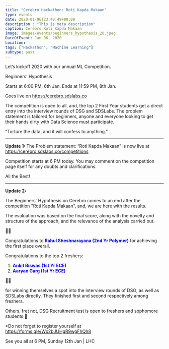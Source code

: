```yaml
---
title: "Cerebro Hackathon: Roti Kapda Makaan"
type: events
date: 2020-01-06T23:40:49+00:00
description : "This is meta description"
caption: Cerebro Roti Kapda Makaan
image: images/events/beginners_hypothesis_20.jpeg
DateOfEvent: Jan 06, 2020
Location: 
tags: ["Hackathon", "Machine Learning"]
subtype: past
---
```


Let’s kickoff 2020 with our annual ML Competition.

Beginners’ Hypothesis

Starts at 6:00 PM, 6th Jan.
Ends at 11:59 PM, 8th Jan.

Goes live on https://cerebro.sdslabs.co

The competition is open to all, and, the top 2 First Year students get a direct entry into the interview rounds of DSG and SDSLabs. The problem statement is tailored for beginners, anyone and everyone looking to get their hands dirty with Data Science must participate.

“Torture the data, and it will confess to anything.”

<hr/>

**Update 1:** The Problem statement: “Roti Kapda Makaan” is now live at https://cerebro.sdslabs.co/competitions


Competition starts at 6 PM today. You may comment on the competition page itself for any doubts and clarifications.

All the Best! 

<hr/>

**Update 2:** 

The Beginners' Hypothesis on Cerebro comes to an end after the competition "Roti Kapda Makaan", and, we are here with the results.

The evaluation was based on the final score, along with the novelty and structure of the approach, and the relevance of the analysis carried out.

🎉🎉


Congratulations to <font style="color: blue"><b>Rahul Sheshnarayana (2nd Yr Polymer)</b></font> for achieving the first place overall.

Congratulations to the top 2 freshers:

1. <font style="color: blue"><b>Ankit Biswas (1st Yr ECE)</b></font>
2. <font style="color: blue"><b>Aaryan Garg (1st Yr ECE)</b></font>


🎉🎉

for winning themselves a spot into the interview rounds of DSG, as well as SDSLabs directly. They finished first and second respectively among freshers.

Others, fret not, DSG Recruitment test is open to freshers and sophomore students 🙂

*Do not forget to register yourself at https://forms.gle/Wx2bJUHgR9wgFhQh8

See you all at 6 PM, Sunday 12th Jan | LHC
